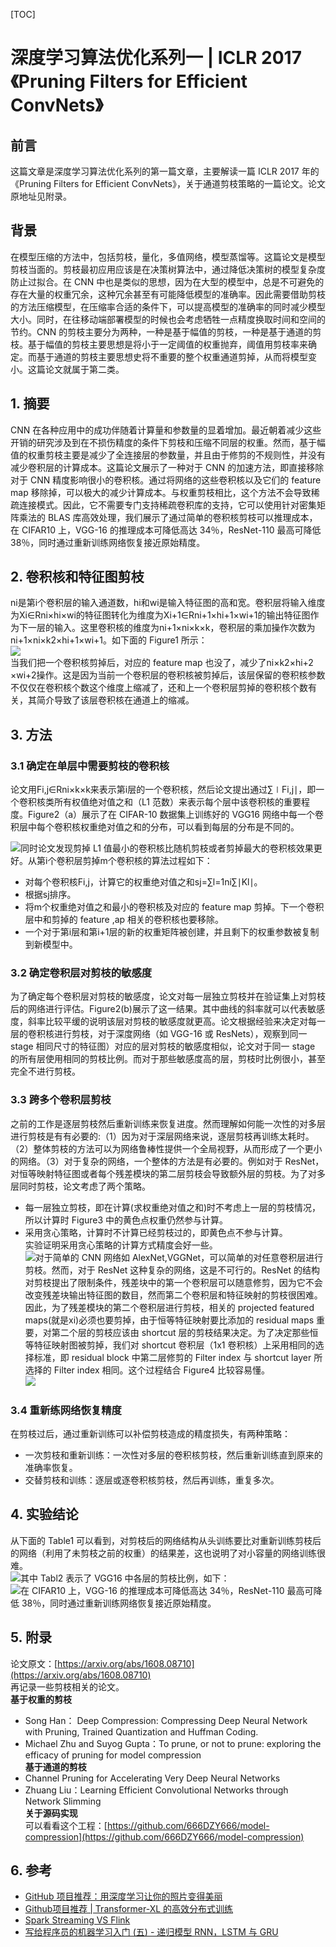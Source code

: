 <!-- toc -->
[TOC]
# 深度学习算法优化系列一 | ICLR 2017《Pruning Filters for Efficient ConvNets》


## 前言

这篇文章是深度学习算法优化系列的第一篇文章，主要解读一篇 ICLR 2017 年的《Pruning Filters for Efficient ConvNets》，关于通道剪枝策略的一篇论文。论文原地址见附录。

## 背景

在模型压缩的方法中，包括剪枝，量化，多值网络，模型蒸馏等。这篇论文是模型剪枝当面的。剪枝最初应用应该是在决策树算法中，通过降低决策树的模型复杂度防止过拟合。在 CNN 中也是类似的思想，因为在大型的模型中，总是不可避免的存在大量的权重冗余，这种冗余甚至有可能降低模型的准确率。因此需要借助剪枝的方法压缩模型，在压缩率合适的条件下，可以提高模型的准确率的同时减少模型大小。同时，在往移动端部署模型的时候也会考虑牺牲一点精度换取时间和空间的节约。CNN 的剪枝主要分为两种，一种是基于幅值的剪枝，一种是基于通道的剪枝。基于幅值的剪枝主要思想是将小于一定阈值的权重抛弃，阈值用剪枝率来确定。而基于通道的剪枝主要思想史将不重要的整个权重通道剪掉，从而将模型变小。这篇论文就属于第二类。

## 1. 摘要

CNN 在各种应用中的成功伴随着计算量和参数量的显着增加。最近朝着减少这些开销的研究涉及到在不损伤精度的条件下剪枝和压缩不同层的权重。然而，基于幅值的权重剪枝主要是减少了全连接层的参数量，并且由于修剪的不规则性，并没有减少卷积层的计算成本。这篇论文展示了一种对于 CNN 的加速方法，即直接移除对于 CNN 精度影响很小的卷积核。通过将网络的这些卷积核以及它们的 feature map 移除掉，可以极大的减少计算成本。与权重剪枝相比，这个方法不会导致稀疏连接模式。因此，它不需要专门支持稀疏卷积库的支持，它可以使用针对密集矩阵乘法的 BLAS 库高效处理，我们展示了通过简单的卷积核剪枝可以推理成本，在 CIFAR10 上，VGG-16 的推理成本可降低高达 34％，ResNet-110 最高可降低 38％，同时通过重新训练网络恢复接近原始精度。

## 2. 卷积核和特征图剪枝

ni​是第i个卷积层的输入通道数，hi​和wi​是输入特征图的高和宽。卷积层将输入维度为Xi​∈Rni​×hi​×wi​的特征图转化为维度为Xi+1​∈Rni+1​×hi+1​×wi+1​的输出特征图作为下一层的输入。这里卷积核的维度为ni+1​×ni​×k×k，卷积层的乘加操作次数为ni+1​×ni​×k2×hi+1​×wi+1​。如下面的 Figure1 所示：  
![](img/dl-1.png)  
当我们把一个卷积核剪掉后，对应的 feature map 也没了，减少了ni​×k2×hi+2​×wi+2​操作。这是因为当前一个卷积层的卷积核被剪掉后，该层保留的卷积核参数不仅仅在卷积核个数这个维度上缩减了，还和上一个卷积层剪掉的卷积核个数有关，其简介导致了该层卷积核在通道上的缩减。

## 3. 方法

### 3.1 确定在单层中需要剪枝的卷积核

论文用Fi,j​∈Rni​×k×k来表示第i层的一个卷积核，然后论文提出通过∑∣Fi,j​∣，即一个卷积核类所有权值绝对值之和（L1 范数）来表示每个层中该卷积核的重要程度。Figure2（a）展示了在 CIFAR-10 数据集上训练好的 VGG16 网络中每一个卷积层中每个卷积核权重绝对值之和的分布，可以看到每层的分布是不同的。

![](img/dl-2.png)同时论文发现剪掉 L1 值最小的卷积核比随机剪枝或者剪掉最大的卷积核效果更好。从第i个卷积层剪掉m个卷积核的算法过程如下：

*   对每个卷积核Fi,j​，计算它的权重绝对值之和sj​\=∑l\=1ni​​∑∣Kl​∣。
*   根据sj​排序。
*   将m个权重绝对值之和最小的卷积核及对应的 feature map 剪掉。下一个卷积层中和剪掉的 feature ,ap 相关的卷积核也要移除。
*   一个对于第i层和第i+1层的新的权重矩阵被创建，并且剩下的权重参数被复制到新模型中。

### 3.2 确定卷积层对剪枝的敏感度

为了确定每个卷积层对剪枝的敏感度，论文对每一层独立剪枝并在验证集上对剪枝后的网络进行评估。Figure2(b)展示了这一结果。其中曲线的斜率就可以代表敏感度，斜率比较平缓的说明该层对剪枝的敏感度就更高。论文根据经验来决定对每一层的卷积核进行剪枝，对于深度网络（如 VGG-16 或 ResNets），观察到同一 stage 相同尺寸的特征图）对应的层对剪枝的敏感度相似，论文对于同一 stage 的所有层使用相同的剪枝比例。而对于那些敏感度高的层，剪枝时比例很小，甚至完全不进行剪枝。

### 3.3 跨多个卷积层剪枝

之前的工作是逐层剪枝然后重新训练来恢复进度。然而理解如何能一次性的对多层进行剪枝是有有必要的:（1）因为对于深层网络来说，逐层剪枝再训练太耗时。（2）整体剪枝的方法可以为网络鲁棒性提供一个全局视野，从而形成了一个更小的网络。（3）对于复杂的网络，一个整体的方法是有必要的。例如对于 ResNet，对恒等映射特征图或者每个残差模块的第二层剪枝会导致额外层的剪枝。为了对多层同时剪枝，论文考虑了两个策略。

*   每一层独立剪枝，即在计算(求权重绝对值之和)时不考虑上一层的剪枝情况，所以计算时 Figure3 中的黄色点权重仍然参与计算。
*   采用贪心策略，计算时不计算已经剪枝过的，即黄色点不参与计算。  
    实验证明采用贪心策略的计算方式精度会好一些。  
    ![](img/dl-3.png)对于简单的 CNN 网络如 AlexNet,VGGNet，可以简单的对任意卷积层进行剪枝。然而，对于 ResNet 这种复杂的网络，这是不可行的。ResNet 的结构对剪枝提出了限制条件，残差块中的第一个卷积层可以随意修剪，因为它不会改变残差块输出特征图的数目，然而第二个卷积层和特征映射的剪枝很困难。因此，为了残差模块的第二个卷积层进行剪枝，相关的 projected featured maps(就是xi​)必须也要剪掉，由于恒等特征映射要比添加的 residual maps 重要，对第二个层的剪枝应该由 shortcut 层的剪枝结果决定。为了决定那些恒等特征映射图被剪掉，我们对 shortcut 卷积层（1x1 卷积核）上采用相同的选择标准，即 residual block 中第二层修剪的 Filter index 与 shortcut layer 所选择的 Filter index 相同。这个过程结合 Figure4 比较容易懂。  
    ![](img/dl-4.png)

### 3.4 重新练网络恢复精度

在剪枝过后，通过重新训练可以补偿剪枝造成的精度损失，有两种策略：

*   一次剪枝和重新训练：一次性对多层的卷积核剪枝，然后重新训练直到原来的准确率恢复。
*   交替剪枝和训练：逐层或逐卷积核剪枝，然后再训练，重复多次。

## 4. 实验结论

从下面的 Table1 可以看到，对剪枝后的网络结构从头训练要比对重新训练剪枝后的网络（利用了未剪枝之前的权重）的结果差，这也说明了对小容量的网络训练很难。  
![](img/dl-5.png)其中 Tabl2 表示了 VGG16 中各层的剪枝比例，如下：  
![](img/dl-6.png)在 CIFAR10 上，VGG-16 的推理成本可降低高达 34％，ResNet-110 最高可降低 38％，同时通过重新训练网络恢复接近原始精度。

## 5. 附录

论文原文：[https://arxiv.org/abs/1608.08710](https://arxiv.org/abs/1608.08710)  
再记录一些剪枝相关的论文。  
**基于权重的剪枝**

*   Song Han： Deep Compression: Compressing Deep Neural Network with Pruning, Trained Quantization and Huffman Coding.
*   Michael Zhu and Suyog Gupta：To prune, or not to prune: exploring the efficacy of pruning for model compression  
    **基于通道的剪枝**
*   Channel Pruning for Accelerating Very Deep Neural Networks
*   Zhuang Liu：Learning Efficient Convolutional Networks through Network Slimming  
    **关于源码实现**  
    可以看看这个工程：[https://github.com/666DZY666/model-compression](https://github.com/666DZY666/model-compression)

## 6. 参考


*   [GitHub 项目推荐：用深度学习让你的照片变得美丽](https://github.com/aiff22/DPED)
*   [Github项目推荐 | Transformer-XL 的高效分布式训练](https://github.com/GaoPeng97/transformer-xl-chinese)
*   [Spark Streaming VS Flink](https://www.jianshu.com/p/96624553cf14)
* [写给程序员的机器学习入门 (五) - 递归模型 RNN，LSTM 与 GRU](https://www.cnblogs.com/zkweb/p/12982132.html) 